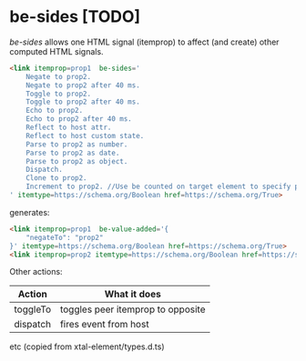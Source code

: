 # be-sides [TODO]

*be-sides* allows one HTML signal (itemprop) to affect (and create) other computed HTML signals. 

```html
<link itemprop=prop1  be-sides='
    Negate to prop2.
    Negate to prop2 after 40 ms.
    Toggle to prop2.
    Toggle to prop2 after 40 ms.
    Echo to prop2.
    Echo to prop2 after 40 ms.
    Reflect to host attr.
    Reflect to host custom state.
    Parse to prop2 as number.
    Parse to prop2 as date.
    Parse to prop2 as object.
    Dispatch.
    Clone to prop2.
    Increment to prop2. //Use be counted on target element to specify particulars
' itemtype=https://schema.org/Boolean href=https://schema.org/True>
```

generates:

```html
<link itemprop=prop1  be-value-added='{
    "negateTo": "prop2"
}' itemtype=https://schema.org/Boolean href=https://schema.org/True>
<link itemprop=prop2 itemtype=https://schema.org/Boolean href=https://schema.org/False>
```

Other actions:

| Action     | What it does                      |
|------------|-----------------------------------|
| toggleTo   | toggles peer itemprop to opposite |
| dispatch   | fires event from host             |

etc (copied from xtal-element/types.d.ts)